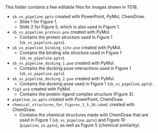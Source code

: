 This folder contains a few editable files for images shown in T018.

* `sb_vs_pipeline.pptx` created with PowerPoint, PyMol, ChemDraw.
  * Slide 1 for Figure 1.
  * Slide 2 for Figure 5, which is also used in Figure 1.
* `sb_vs_pipeline_protein.pse` created with PyMol.
  * Contains the protein structure used in Figure 1 (`sb_vs_pipeline.pptx`).
* `sb_vs_pipeline_binding_site.pse` created with PyMol.
  * Contains the binding site structure used in Figure 1 (`sb_vs_pipeline.pptx`).
* `sb_vs_pipeline_docking_1.pse` created with PyMol.
  * Contains the docking pose interactions used in Figure 1 (`sb_vs_pipeline.pptx`).
* `sb_vs_pipeline_docking_2.pse` created with PyMol.
  * Contains the docking pose used in Figure 1 (`sb_vs_pipeline.pptx`).
* `fig3.pse` created with PyMol.
  * Contains the protein-ligand complex structure (Figure 3).
* `pipeline_io.pptx` created with PowerPoint, ChemDraw.
* `chemical_structures_for_figures_1_5_10.cdxml` created with ChemDraw.
  * Contains the chemical structures made with ChemDraw that are used in Figure 1 (`sb_vs_pipeline.pptx`) and Figure 10 (`pipeline_io.pptx`), as well as Figure 5 (chemical similarity).
